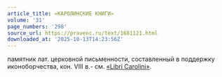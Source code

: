 ```yaml
---
article_title: «КАРОЛИНСКИЕ КНИГИ»
volume: '31'
page_numbers: '298'
source_url: https://pravenc.ru/text/1681121.html
downloaded_at: '2025-10-13T14:23:56Z'
---
```


памятник лат. церковной письменности, составленный в поддержку иконоборчества, кон. VIII в.- см. [«Libri Carolini»](<https://pravenc.ru/text/ Libri Carolini .html>).
